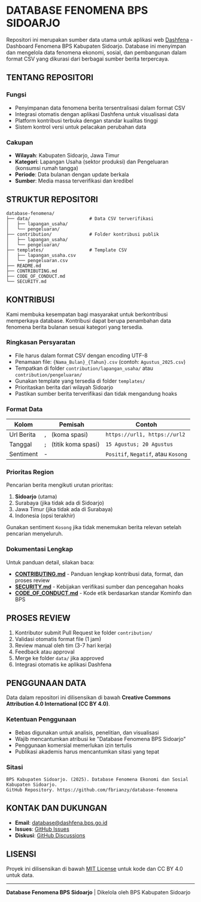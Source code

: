 # DATABASE FENOMENA BPS SIDOARJO

Repositori ini merupakan sumber data utama untuk aplikasi web [Dashfena](https://github.com/fbrianzy/dashfena) - Dashboard Fenomena BPS Kabupaten Sidoarjo. Database ini menyimpan dan mengelola data fenomena ekonomi, sosial, dan pembangunan dalam format CSV yang dikurasi dari berbagai sumber berita terpercaya.

## TENTANG REPOSITORI

### Fungsi
- Penyimpanan data fenomena berita tersentralisasi dalam format CSV
- Integrasi otomatis dengan aplikasi Dashfena untuk visualisasi data
- Platform kontribusi terbuka dengan standar kualitas tinggi
- Sistem kontrol versi untuk pelacakan perubahan data

### Cakupan
- **Wilayah**: Kabupaten Sidoarjo, Jawa Timur
- **Kategori**: Lapangan Usaha (sektor produksi) dan Pengeluaran (konsumsi rumah tangga)
- **Periode**: Data bulanan dengan update berkala
- **Sumber**: Media massa terverifikasi dan kredibel

## STRUKTUR REPOSITORI

```
database-fenomena/
├── data/                      # Data CSV terverifikasi
│   ├── lapangan_usaha/
│   └── pengeluaran/
├── contribution/              # Folder kontribusi publik
│   ├── lapangan_usaha/
│   └── pengeluaran/
├── templates/                 # Template CSV
│   ├── lapangan_usaha.csv
│   └── pengeluaran.csv
├── README.md
├── CONTRIBUTING.md
├── CODE_OF_CONDUCT.md
└── SECURITY.md
```

## KONTRIBUSI

Kami membuka kesempatan bagi masyarakat untuk berkontribusi memperkaya database. Kontribusi dapat berupa penambahan data fenomena berita bulanan sesuai kategori yang tersedia.

### Ringkasan Persyaratan

- File harus dalam format CSV dengan encoding UTF-8
- Penamaan file: `{Nama_Bulan}_{Tahun}.csv` (contoh: `Agustus_2025.csv`)
- Tempatkan di folder `contribution/lapangan_usaha/` atau `contribution/pengeluaran/`
- Gunakan template yang tersedia di folder `templates/`
- Prioritaskan berita dari wilayah Sidoarjo
- Pastikan sumber berita terverifikasi dan tidak mengandung hoaks

### Format Data

| Kolom | Pemisah | Contoh |
|-------|---------|--------|
| Url Berita | `, ` (koma spasi) | `https://url1, https://url2` |
| Tanggal | `; ` (titik koma spasi) | `15 Agustus; 20 Agustus` |
| Sentiment | - | `Positif`, `Negatif`, atau `Kosong` |

### Prioritas Region

Pencarian berita mengikuti urutan prioritas:
1. **Sidoarjo** (utama)
2. Surabaya (jika tidak ada di Sidoarjo)
3. Jawa Timur (jika tidak ada di Surabaya)
4. Indonesia (opsi terakhir)

Gunakan sentiment `Kosong` jika tidak menemukan berita relevan setelah pencarian menyeluruh.

### Dokumentasi Lengkap

Untuk panduan detail, silakan baca:

- **[CONTRIBUTING.md](CONTRIBUTING.md)** - Panduan lengkap kontribusi data, format, dan proses review
- **[SECURITY.md](SECURITY.md)** - Kebijakan verifikasi sumber dan pencegahan hoaks
- **[CODE_OF_CONDUCT.md](CODE_OF_CONDUCT.md)** - Kode etik berdasarkan standar Kominfo dan BPS

## PROSES REVIEW

1. Kontributor submit Pull Request ke folder `contribution/`
2. Validasi otomatis format file (1 jam)
3. Review manual oleh tim (3-7 hari kerja)
4. Feedback atau approval
5. Merge ke folder `data/` jika approved
6. Integrasi otomatis ke aplikasi Dashfena

## PENGGUNAAN DATA

Data dalam repositori ini dilisensikan di bawah **Creative Commons Attribution 4.0 International (CC BY 4.0)**.

### Ketentuan Penggunaan
- Bebas digunakan untuk analisis, penelitian, dan visualisasi
- Wajib mencantumkan atribusi ke "Database Fenomena BPS Sidoarjo"
- Penggunaan komersial memerlukan izin tertulis
- Publikasi akademis harus mencantumkan sitasi yang tepat

### Sitasi
```
BPS Kabupaten Sidoarjo. (2025). Database Fenomena Ekonomi dan Sosial Kabupaten Sidoarjo. 
GitHub Repository. https://github.com/fbrianzy/database-fenomena
```

## KONTAK DAN DUKUNGAN

- **Email**: database@dashfena.bps.go.id
- **Issues**: [GitHub Issues](https://github.com/fbrianzy/database-fenomena/issues)
- **Diskusi**: [GitHub Discussions](https://github.com/fbrianzy/database-fenomena/discussions)

## LISENSI

Proyek ini dilisensikan di bawah [MIT License](LICENSE) untuk kode dan CC BY 4.0 untuk data.

---

**Database Fenomena BPS Sidoarjo** | Dikelola oleh BPS Kabupaten Sidoarjo
